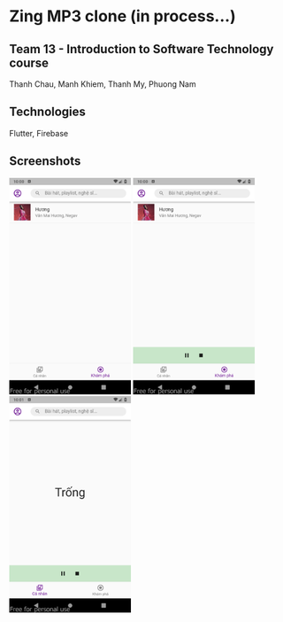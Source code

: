 # Zing MP3 clone (in process...)
## Team 13 - Introduction to Software Technology course
Thanh Chau, Manh Khiem, Thanh My, Phuong Nam
## Technologies
Flutter, Firebase
## Screenshots
<p float="left">
  <img src="screenshots/1.png" width="220" />
  <img src="screenshots/2.png" width="220" /> 
  <img src="screenshots/3.png" width="220" />
</p>
